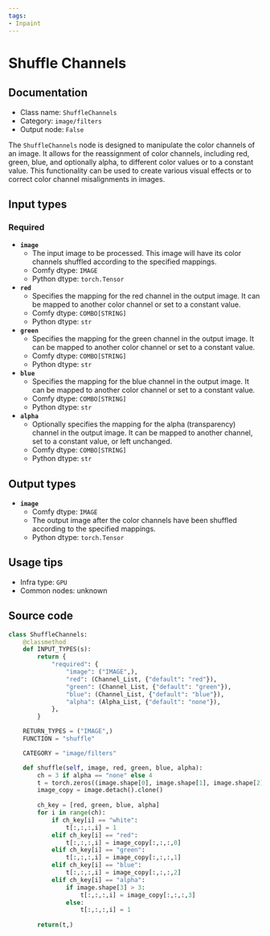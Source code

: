 ```yaml
---
tags:
- Inpaint
---
```


# Shuffle Channels
## Documentation
- Class name: `ShuffleChannels`
- Category: `image/filters`
- Output node: `False`

The `ShuffleChannels` node is designed to manipulate the color channels of an image. It allows for the reassignment of color channels, including red, green, blue, and optionally alpha, to different color values or to a constant value. This functionality can be used to create various visual effects or to correct color channel misalignments in images.
## Input types
### Required
- **`image`**
    - The input image to be processed. This image will have its color channels shuffled according to the specified mappings.
    - Comfy dtype: `IMAGE`
    - Python dtype: `torch.Tensor`
- **`red`**
    - Specifies the mapping for the red channel in the output image. It can be mapped to another color channel or set to a constant value.
    - Comfy dtype: `COMBO[STRING]`
    - Python dtype: `str`
- **`green`**
    - Specifies the mapping for the green channel in the output image. It can be mapped to another color channel or set to a constant value.
    - Comfy dtype: `COMBO[STRING]`
    - Python dtype: `str`
- **`blue`**
    - Specifies the mapping for the blue channel in the output image. It can be mapped to another color channel or set to a constant value.
    - Comfy dtype: `COMBO[STRING]`
    - Python dtype: `str`
- **`alpha`**
    - Optionally specifies the mapping for the alpha (transparency) channel in the output image. It can be mapped to another channel, set to a constant value, or left unchanged.
    - Comfy dtype: `COMBO[STRING]`
    - Python dtype: `str`
## Output types
- **`image`**
    - Comfy dtype: `IMAGE`
    - The output image after the color channels have been shuffled according to the specified mappings.
    - Python dtype: `torch.Tensor`
## Usage tips
- Infra type: `GPU`
- Common nodes: unknown


## Source code
```python
class ShuffleChannels:
    @classmethod
    def INPUT_TYPES(s):
        return {
            "required": {
                "image": ("IMAGE",),
                "red": (Channel_List, {"default": "red"}),
                "green": (Channel_List, {"default": "green"}),
                "blue": (Channel_List, {"default": "blue"}),
                "alpha": (Alpha_List, {"default": "none"}),
            },
        }

    RETURN_TYPES = ("IMAGE",)
    FUNCTION = "shuffle"

    CATEGORY = "image/filters"

    def shuffle(self, image, red, green, blue, alpha):
        ch = 3 if alpha == "none" else 4
        t = torch.zeros((image.shape[0], image.shape[1], image.shape[2], ch), dtype=image.dtype, device=image.device)
        image_copy = image.detach().clone()
        
        ch_key = [red, green, blue, alpha]
        for i in range(ch):
            if ch_key[i] == "white":
                t[:,:,:,i] = 1
            elif ch_key[i] == "red":
                t[:,:,:,i] = image_copy[:,:,:,0]
            elif ch_key[i] == "green":
                t[:,:,:,i] = image_copy[:,:,:,1]
            elif ch_key[i] == "blue":
                t[:,:,:,i] = image_copy[:,:,:,2]
            elif ch_key[i] == "alpha":
                if image.shape[3] > 3:
                    t[:,:,:,i] = image_copy[:,:,:,3]
                else:
                    t[:,:,:,i] = 1
        
        return(t,)

```
